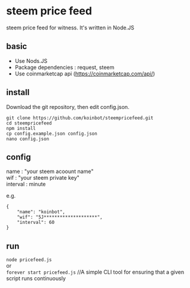 # steem price feed 
steem price feed for witness. It's written in Node.JS

## basic
* Use Nods.JS
* Package dependencies : request, steem
* Use coinmarketcap api (https://coinmarketcap.com/api/)

## install
Download the git repository, then edit config.json.
```
git clone https://github.com/koinbot/steempricefeed.git
cd steempricefeed
npm install
cp config.example.json config.json
nano config.json
```

## config
name : "your steem acoount name"  
wif : "your steem private key"  
interval : minute 

e.g.
```
{
    "name": "koinbot",
    "wif": "5J********************",
    "interval": 60
}
```


## run
```node pricefeed.js```  
or  
```forever start pricefeed.js```  //A simple CLI tool for ensuring that a given script runs continuously

